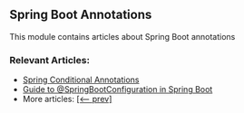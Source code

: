 ## Spring Boot Annotations

This module contains articles about Spring Boot annotations

### Relevant Articles:

- [Spring Conditional Annotations](https://www.baeldung.com/spring-conditional-annotations)
- [Guide to @SpringBootConfiguration in Spring Boot](https://www.baeldung.com/springbootconfiguration-annotation)
- More articles: [[<-- prev]](/spring-boot-modules/spring-boot-annotations)
